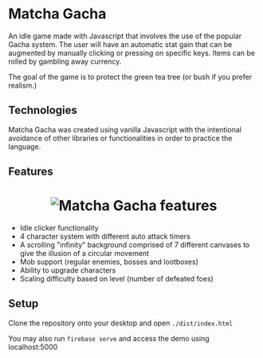 # Matcha Gacha

An idle game made with Javascript that involves the use of the popular Gacha system. The user will have an automatic stat gain that can be augmented by manually clicking or pressing on specific keys. Items can be rolled by gambling away currency.

The goal of the game is to protect the green tea tree (or bush if you prefer realism.)

## Technologies
Matcha Gacha was created using vanilla Javascript with the intentional avoidance of other libraries or functionalities in order to practice the language.

## Features

<h1 align="center">
  <img
       align="center"
       src="https://i.imgur.com/oEblT7S.png"
       alt="Matcha Gacha features"
  </img>
</h1>

- Idle clicker functionality
- 4 character system with different auto attack timers
- A scrolling "infinity" background comprised of 7 different canvases to give the illusion of a circular movement
- Mob support (regular enemies, bosses and lootboxes)
- Ability to upgrade characters
- Scaling difficulty based on level (number of defeated foes)

## Setup
Clone the repository onto your desktop and open `./dist/index.html`

You may also run `firebase serve` and access the demo using localhost:5000

